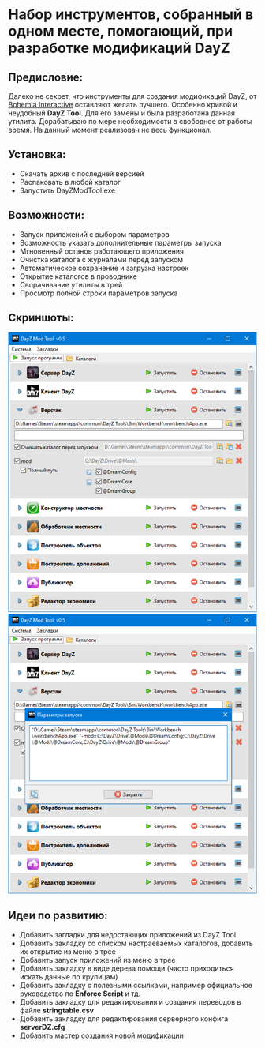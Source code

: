 # Набор инструментов, собранный в одном месте, помогающий, при разработке модификаций DayZ

## Предисловие:
Далеко не секрет, что инструменты для создания модификаций DayZ, от [Bohemia Interactive](https://www.bohemia.net/) оставляют желать лучшего. Особенно кривой и неудобный **DayZ Tool**. Для его замены и была разработана данная утилита. Дорабатываю по мере необходимости в свободное от работы время. На данный момент реализован не весь функционал.
    
## Установка:
- Скачать архив с последней версией
- Распаковать в любой каталог
- Запустить DayZModTool.exe

## Возможности:
- Запуск приложений с выбором параметров
- Возможность указать дополнительные параметры запуска
- Мгновенный останов работающего приложения
- Очистка каталога с журналами перед запуском
- Автоматическое сохранение и загрузка настроек
- Открытие каталогов в проводнике
- Сворачивание утилиты в трей
- Просмотр полной строки параметров запуска

## Скриншоты:
![](https://github.com/accuratealx/DayzModTool/raw/master/Doc/Screenshot/Screen001.png)
![](https://github.com/accuratealx/DayzModTool/raw/master/Doc/Screenshot/Screen002.png)

## Идеи по развитию:
- Добавить загладки для недостающих приложений из DayZ Tool
- Добавить закладку со списком настраеваемых каталогов, добавить их открытие из меню в трее
- Добавить запуск приложений из меню в трее
- Добавить закладку в виде дерева помощи (часто приходиться искать данные по крупицам)
- Добавить закладку с полезными ссылками, например официальное руководство по **Enforce Script** и тд.
- Добавить закладку для редактирования и создания переводов в файле **stringtable.csv**
- Добавить закладку для редактирования серверного конфига **serverDZ.cfg**
- Добавить мастер создания новой модификации
